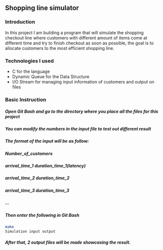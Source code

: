 ## Shopping line simulator

### Introduction
In this project I am building a program that will simulate the shopping checkout line where customers with different amount of items come at different time and try to finish checkout as soon as possible, the goal is to allocate customers to the most efficient shopping line.

### Technologies I used
* C for the language
* Dynamic Queue for the Data Structure
* I/O Stream for managing input information of customers and output on files

### Basic Instruction
##### Open Git Bash and go to the directory where you place all the files for this project
##### You can modify the numbers in the input file to test out different result
##### The format of the input will be as follow:
##### Number_of_customers
##### arrival_time_1 duration_time_1(latency)
##### arrival_time_2 duration_time_2
##### arrival_time_3 duration_time_3
##### ...
##### 
##### Then enter the following in Git Bash
```bash
make
Simulation input output
```
##### After that, 2 output files will be made showcasing the result.
